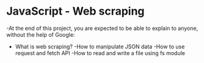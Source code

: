 # JavaScript - Web scraping
-At the end of this project, you are expected to be able to explain to anyone, without the help of Google:
   - What is web scraping?
   -How to manipulate JSON data
   -How to use request and fetch API
   -How to read and write a file using fs module

